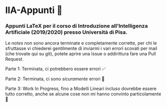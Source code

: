 # IIA-Appunti 🧠
### Appunti LaTeX per il corso di Introduzione all'Intelligenza Artificiale (2019/2020) presso Università di Pisa.
Le *notes* non sono ancora terminate e completamente corrette, per chi le sfruttasse vi chiederei gentilmente di inviarmi i vari errori scovati per mail (che trovate qui su git), potete aprire una Issue o addirittura fare una Pull Request.

Parte 1: Terminata, ci potrebbero essere errori ✅

Parte 2: Terminata, ci sono *sicuramente* errori 🤔

Parte 3: Work In Progress, fino a Modelli Lineari incluso dovrebbe essere tutto corretto, anche se alcune cose non mi hanno convinto particolamente 🤯

